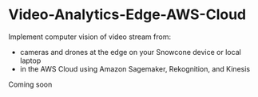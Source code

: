 # Video-Analytics-Edge-AWS-Cloud

Implement computer vision of video stream from:
- cameras and drones at the edge on your Snowcone device or local laptop 
- in the AWS Cloud using Amazon Sagemaker, Rekognition, and Kinesis

Coming soon
